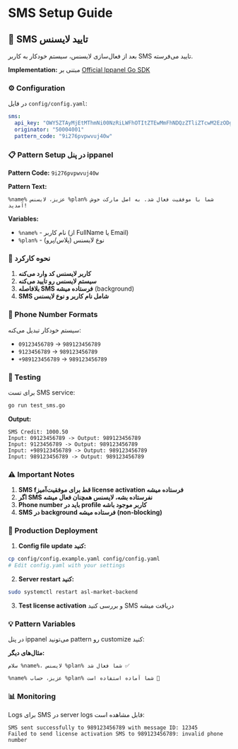 # SMS Setup Guide

## 📱 SMS تایید لایسنس

بعد از فعال‌سازی لایسنس، سیستم خودکار به کاربر SMS تایید می‌فرسته.

**Implementation:** مبتنی بر [Official Ippanel Go SDK](https://raw.githubusercontent.com/ippanel/go-rest-sdk/refs/heads/master/ippanel.go)

### ⚙️ Configuration

در فایل `config/config.yaml`:

```yaml
sms:
  api_key: "OWY5ZTAyMjEtMThmNi00NzRiLWFhOTItZTEwMmFhNDQzZTliZTcwM2EzODg5NzUzNWMwOWE3ZDliYWUyYTExMWZlMzY="
  originator: "50004001"
  pattern_code: "9i276pvpwvuj40w"
```

### 📋 Pattern Setup در پنل ippanel

**Pattern Code:** `9i276pvpwvuj40w`

**Pattern Text:**
```
%name% عزیز، لایسنس %plan% شما با موفقیت فعال شد. به اصل مارکت خوش آمدید!
```

**Variables:**
- `%name%` - نام کاربر (از FullName یا Email)
- `%plan%` - نوع لایسنس (پلاس/پرو)

### 🎯 نحوه کارکرد

1. **کاربر لایسنس کد وارد می‌کنه**
2. **سیستم لایسنس رو تایید می‌کنه**
3. **بلافاصله SMS فرستاده میشه** (background)
4. **SMS شامل نام کاربر و نوع لایسنس**

### 📱 Phone Number Formats

سیستم خودکار تبدیل می‌کنه:
- `09123456789` → `989123456789`
- `9123456789` → `989123456789`
- `+989123456789` → `989123456789`

### 🔧 Testing

برای تست SMS service:

```bash
go run test_sms.go
```

**Output:**
```
SMS Credit: 1000.50
Input: 09123456789 -> Output: 989123456789
Input: 9123456789 -> Output: 989123456789
Input: +989123456789 -> Output: 989123456789
Input: 989123456789 -> Output: 989123456789
```

### ⚠️ Important Notes

1. **SMS fقط برای موفقیت‌آمیز license activation فرستاده میشه**
2. **اگر SMS نفرستاده بشه، لایسنس همچنان فعال میشه**
3. **Phone number باید در profile کاربر موجود باشه**
4. **SMS در background فرستاده میشه (non-blocking)**

### 🚀 Production Deployment

1. **Config file update کنید:**
```bash
cp config/config.example.yaml config/config.yaml
# Edit config.yaml with your settings
```

2. **Server restart کنید:**
```bash
sudo systemctl restart asl-market-backend
```

3. **Test license activation** و بررسی کنید SMS دریافت میشه

### 💡 Pattern Variables

در پنل ippanel می‌تونید pattern رو customize کنید:

**مثال‌های دیگر:**
```
سلام %name%، لایسنس %plan% شما فعال شد ✅
```

```
%name% عزیز، حساب %plan% شما آماده استفاده است 🎉
```

### 📊 Monitoring

Logs برای SMS در server logs قابل مشاهده است:

```
SMS sent successfully to 989123456789 with message ID: 12345
Failed to send license activation SMS to 989123456789: invalid phone number
```
